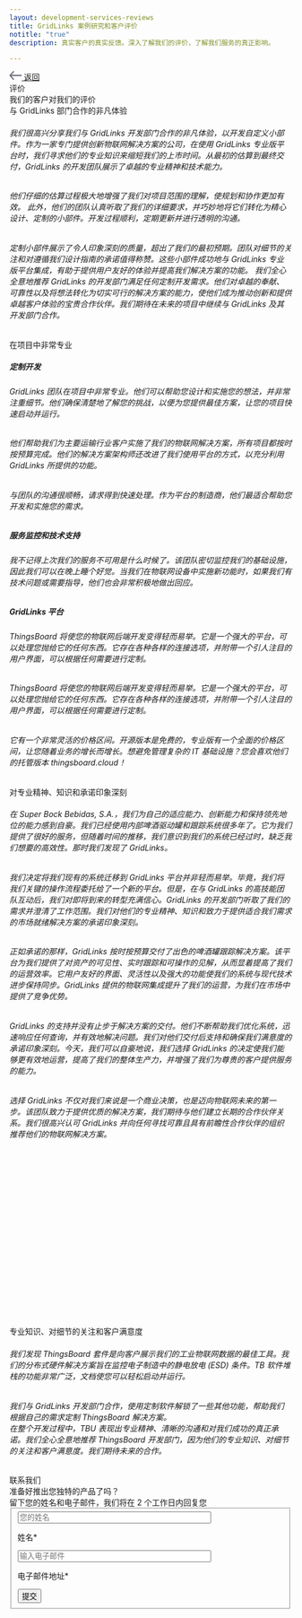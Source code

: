 ```yaml
---
layout: development-services-reviews
title: GridLinks 案例研究和客户评价
notitle: "true"
description: 真实客户的真实反馈。深入了解我们的评价，了解我们服务的真正影响。

---
```


<section id="hero" class="light-text">
</section>
<section id="review-asg" class="full-review">
    <div class="content-wrapper">
        <a class="back-link" href="/docs/services/development-services/">
            <span class="icon">
                <svg xmlns="http://www.w3.org/2000/svg" width="22" height="16" viewBox="0 0 22 16" fill="none"><path d="M0.28545 7.23852L6.35409 0.381616C6.74482 -0.0863449 7.51712 -0.128037 7.97021 0.27929C8.42329 0.686613 8.469 1.46369 8.04903 1.90537L3.6635 6.85758H20.8621C21.4905 6.85758 22 7.36926 22 8.0004C22 8.63158 21.4905 9.14322 20.8621 9.14322H3.6635L8.04903 14.0954C8.469 14.5371 8.4122 15.3128 7.95912 15.7201C7.50603 16.1274 6.74482 16.0871 6.35409 15.6192L0.28545 8.76228C-0.110773 8.2079 -0.0791988 7.7102 0.28545 7.23852Z" fill="#727381"/></svg>
            </span>
            <span>返回</span>
        </a>
        <div class="header">
            <div class="side-title">
                <span>评价</span>
            </div>
            <span class="title">我们的客户对我们的评价</span>
        </div>
        <div class="review">
            <div class="logo">
                <img src="/images/development-services/logo-asg-tech.svg" alt=""/>
            </div>
            <div class="review-header">与 GridLinks 部门合作的非凡体验</div>
            <div class="review-body"><h6>我们很高兴分享我们与 GridLinks 开发部门合作的非凡体验，以开发自定义小部件。作为一家专门提供创新物联网解决方案的公司，在使用 GridLinks 专业版平台时，我们寻求他们的专业知识来缩短我们的上市时间。从最初的估算到最终交付，GridLinks 的开发团队展示了卓越的专业精神和技术能力。</h6>
            <h6>他们仔细的估算过程极大地增强了我们对项目范围的理解，使规划和协作更加有效。
            此外，他们的团队认真听取了我们的详细要求，并巧妙地将它们转化为精心设计、定制的小部件。开发过程顺利，定期更新并进行透明的沟通。</h6>
            <h6>定制小部件展示了令人印象深刻的质量，超出了我们的最初预期。团队对细节的关注和对遵循我们设计指南的承诺值得称赞。这些小部件成功地与 GridLinks 专业版平台集成，有助于提供用户友好的体验并提高我们解决方案的功能。
            我们全心全意地推荐 GridLinks 的开发部门满足任何定制开发需求。他们对卓越的奉献、可靠性以及将想法转化为切实可行的解决方案的能力，使他们成为推动创新和提供卓越客户体验的宝贵合作伙伴。我们期待在未来的项目中继续与 GridLinks 及其开发部门合作。</h6>
            </div>
        </div>
    </div>
</section>
<section id="review-kalitec" class="full-review">
    <div class="content-wrapper">
        <div class="review">
            <div class="logo">
                <img src="/images/development-services/logo-kalitec.svg" alt=""/>
            </div>
            <div class="review-header">在项目中非常专业</div>
            <div class="review-body">
                <h5>定制开发</h5>
                <h6>GridLinks 团队在项目中非常专业。他们可以帮助您设计和实施您的想法，并非常注重细节。他们确保清楚地了解您的挑战，以便为您提供最佳方案，让您的项目快速启动并运行。</h6>
                <h6>他们帮助我们为主要运输行业客户实施了我们的物联网解决方案，所有项目都按时按预算完成。他们的解决方案架构师还改进了我们使用平台的方式，以充分利用 GridLinks 所提供的功能。</h6>
                <h6>与团队的沟通很顺畅，请求得到快速处理。作为平台的制造商，他们最适合帮助您开发和实施您的需求。</h6>
                <h5>服务监控和技术支持</h5>
                <h6>我不记得上次我们的服务不可用是什么时候了。该团队密切监控我们的基础设施，因此我们可以在晚上睡个好觉。当我们在物联网设备中实施新功能时，如果我们有技术问题或需要指导，他们也会非常积极地做出回应。</h6>
                <h5>GridLinks 平台</h5>
                <h6>ThingsBoard 将使您的物联网后端开发变得轻而易举。它是一个强大的平台，可以处理您抛给它的任何东西。它存在各种各样的连接选项，并附带一个引人注目的用户界面，可以根据任何需要进行定制。</h6>
                <h6>ThingsBoard 将使您的物联网后端开发变得轻而易举。它是一个强大的平台，可以处理您抛给它的任何东西。它存在各种各样的连接选项，并附带一个引人注目的用户界面，可以根据任何需要进行定制。</h6>
                <h6>它有一个非常灵活的价格区间。开源版本是免费的，专业版有一个全面的价格区间，让您随着业务的增长而增长。想避免管理复杂的 IT 基础设施？您会喜欢他们的托管版本 thingsboard.cloud！</h6>
            </div>
        </div>
    </div>
</section>
<section id="review-superbockgroup" class="full-review">
    <div class="content-wrapper">
        <div class="review">
            <div class="logo">
                <img src="/images/development-services/logo-super-bock-group.svg" alt=""/>
            </div>
            <div class="review-header">对专业精神、知识和承诺印象深刻</div>
            <div class="review-body">
                <h6>在 Super Bock Bebidas, S.A.，我们为自己的适应能力、创新能力和保持领先地位的能力感到自豪。我们已经使用内部啤酒驱动罐和跟踪系统很多年了。它为我们提供了很好的服务，但随着时间的推移，我们意识到我们的系统已经过时，缺乏我们想要的高效性。那时我们发现了 GridLinks。</h6>
                <h6>我们决定将我们现有的系统迁移到 GridLinks 平台并非轻而易举。毕竟，我们将我们关键的操作流程委托给了一个新的平台。但是，在与 GridLinks 的高技能团队互动后，我们对即将到来的转型充满信心。GridLinks 的开发部门听取了我们的需求并澄清了工作范围。我们对他们的专业精神、知识和致力于提供适合我们需求的市场就绪解决方案的承诺印象深刻。</h6>
                <h6>正如承诺的那样，GridLinks 按时按预算交付了出色的啤酒罐跟踪解决方案。该平台为我们提供了对资产的可见性、实时跟踪和可操作的见解，从而显着提高了我们的运营效率。它用户友好的界面、灵活性以及强大的功能使我们的系统与现代技术进步保持同步。GridLinks 提供的物联网集成提升了我们的运营，为我们在市场中提供了竞争优势。</h6>
                <h6>GridLinks 的支持并没有止步于解决方案的交付。他们不断帮助我们优化系统，迅速响应任何查询，并有效地解决问题。我们对他们交付后支持和确保我们满意度的承诺印象深刻。今天，我们可以自豪地说，我们选择 GridLinks 的决定使我们能够更有效地运营，提高了我们的整体生产力，并增强了我们为尊贵的客户提供服务的能力。</h6>
                <h6>选择 GridLinks 不仅对我们来说是一个商业决策，也是迈向物联网未来的第一步。该团队致力于提供优质的解决方案，我们期待与他们建立长期的合作伙伴关系。我们很高兴认可 GridLinks 并向任何寻找可靠且具有前瞻性合作伙伴的组织推荐他们的物联网解决方案。</h6>
            </div>
        </div>
    </div>
    <svg id="rectangle1" class="bg-rectangle"><rect/></svg>
    <svg id="rectangle2" class="bg-rectangle"><rect/></svg>
</section>
<section id="review-ionatech" class="full-review">
    <div class="content-wrapper">
        <div class="review">
            <div class="logo">
                <img src="/images/development-services/logo-iona-tech.svg" alt=""/>
            </div>
            <div class="review-header">专业知识、对细节的关注和客户满意度</div>
            <div class="review-body">
                <h6>我们发现 ThingsBoard 套件是向客户展示我们的工业物联网数据的最佳工具。我们的分布式硬件解决方案旨在监控电子制造中的静电放电 (ESD) 条件。TB 软件堆栈的功能非常广泛，文档使您可以轻松启动并运行。</h6>
                <h6>我们与 GridLinks 开发部门合作，使用定制软件解锁了一些其他功能，帮助我们根据自己的需求定制 ThingsBoard 解决方案。<br>在整个开发过程中，TBU 表现出专业精神、清晰的沟通和对我们成功的真正承诺。我们全心全意地推荐 ThingsBoard 开发部门，因为他们的专业知识、对细节的关注和客户满意度。我们期待未来的合作。</h6>
            </div>
        </div>
    </div>
</section>
<section id="get-in-touch" class="get-in-touch full-review">
    <div class="content-wrapper content-get-in-touch">
        <div class="side-title">
            <span id="side-title-heading">联系我们</span>
        </div>
        <div class="info">
            <div class="section-title">准备好推出您独特的产品了吗？</div>
            <div class="section-text">留下您的姓名和电子邮件，我们将在 2 个工作日内回复您</div>
        </div>
        <form id="contact-form" class="contact-form" method="post" onsubmit="return validateContactForm(this)">
            <fieldset>
                <div class="form-section">
                    <div class="form-element">
                        <label for="name">
                            <input id="name" class="cdu-form-control" value="" placeholder="您的姓名" name="name" type="text" size="40" maxlength="50">
                            <p>姓名*</p>
                        </label>
                    </div>
                    <div class="form-element">
                        <label for="email">
                            <input id="email" class="cdu-form-control" value="" placeholder="输入电子邮件" name="email" type="email" size="40" maxlength="80">
                            <p>电子邮件地址*</p>
                        </label>
                    </div>
                </div>
                <div class="submit-button-container">
                    <input class="cdu-button" value="提交" type="submit">
                </div>
            </fieldset>
        </form>
    </div>
    <!-- <svg id="rectangle3" class="bg-rectangle"><rect/></svg> -->
    <!-- <svg id="rectangle4" class="bg-rectangle"><rect/></svg> -->
</section>

<script type="text/javascript">

    function validateContactForm(form) {
        var name = $('input[name=name]', form).val();
        var email = $('input[name=email]', form).val();

        if (!validateValue('Name', name)) {
            return false;
        }
        if (!validateValue('Email Address', email)) {
            return false;
        }

        var emailExp = /^[a-zA-Z0-9._%-]+@[a-zA-Z0-9.-]+\.[a-zA-Z]{2,4}$/;
        if(email.match(emailExp)==null) {
            window.alert("Entered Email Address is not valid.");
            return false; 
        }
    }

    function validateValue(name, val) {
        if (isEmpty(val)) {
            window.alert("Please fill '" + name + "' field.");
            return false;
        }
        return true;
    }

    function isEmpty(val) {
        return val === undefined || val === null || val.trim().length == 0;
    }


    var contactform =  document.getElementById('contact-form');

    contactform.setAttribute('action', 'https://formspree.io/f/xbjvbeln');

    jqueryDefer(
        function () {
            $( document ).ready(function() {
               /*  $('html, body').animate({
                            scrollTop: $('#contact-form').offset().top - 200
                          }, 0);*/
                 $('#contact-form .form-element .form-control').addClass("input--empty");
                 $('#contact-form .form-element .form-control').on('input', function() {
                      if( !$(this).val() ) {
                         $(this).addClass("input--empty");
                      } else {
                         $(this).removeClass("input--empty");
                      }
                 });

                 $.urlParam = function (name) {
                     var results = new RegExp('[\?&]' + name + '=([^&#]*)').exec(window.location.href);
                     return results ? results[1] : null;
                 };
                 var subjectValue = $.urlParam('subject');
                 if (subjectValue != undefined && subjectValue.trim().length > 0) {
                    $('#contact-form select[name=subject]').val(decodeURIComponent(subjectValue));
                    $('#contact-form select[name=subject]').removeClass("input--empty");
                 }
            });
        }
    );

</script>
